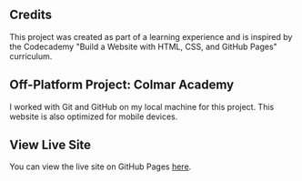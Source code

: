 ## Credits

This project was created as part of a learning experience and is inspired by the Codecademy "Build a Website with HTML, CSS, and GitHub Pages" curriculum.

## Off-Platform Project: Colmar Academy

I worked with Git and GitHub on my local machine for this project. This website is also optimized for mobile devices.

## View Live Site

You can view the live site on GitHub Pages [here](https://marcprojer.github.io/colmarAcademy/).
